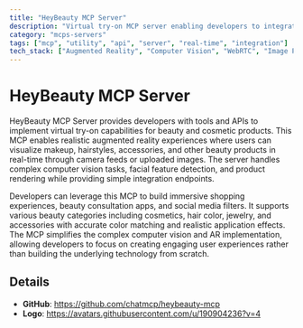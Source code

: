 ```yaml
---
title: "HeyBeauty MCP Server"
description: "Virtual try-on MCP server enabling developers to integrate beauty product visualization and AR experiences into applications."
category: "mcps-servers"
tags: ["mcp", "utility", "api", "server", "real-time", "integration"]
tech_stack: ["Augmented Reality", "Computer Vision", "WebRTC", "Image Processing", "Real-time APIs"]
---
```


# HeyBeauty MCP Server

HeyBeauty MCP Server provides developers with tools and APIs to implement virtual try-on capabilities for beauty and cosmetic products. This MCP enables realistic augmented reality experiences where users can visualize makeup, hairstyles, accessories, and other beauty products in real-time through camera feeds or uploaded images. The server handles complex computer vision tasks, facial feature detection, and product rendering while providing simple integration endpoints.

Developers can leverage this MCP to build immersive shopping experiences, beauty consultation apps, and social media filters. It supports various beauty categories including cosmetics, hair color, jewelry, and accessories with accurate color matching and realistic application effects. The MCP simplifies the complex computer vision and AR implementation, allowing developers to focus on creating engaging user experiences rather than building the underlying technology from scratch.

## Details

- **GitHub**: https://github.com/chatmcp/heybeauty-mcp
- **Logo**: https://avatars.githubusercontent.com/u/190904236?v=4
